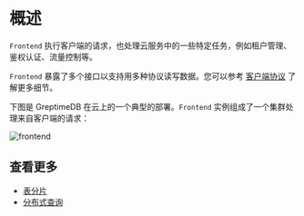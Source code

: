 # 概述

`Frontend` 执行客户端的请求，也处理云服务中的一些特定任务，例如租户管理、鉴权认证、流量控制等。

`Frontend` 暴露了多个接口以支持用多种协议读写数据。您可以参考 [客户端协议][1] 了解更多细节。

下图是 GreptimeDB 在云上的一个典型的部署。`Frontend` 实例组成了一个集群处理来自客户端的请求：

![frontend](/frontend.png)

## 查看更多

- [表分片][2]
- [分布式查询][3]

[1]: /zh/v0.4/user-guide/clients/overview.md
[2]: ./table-sharding.md
[3]: ./distributed-querying.md
